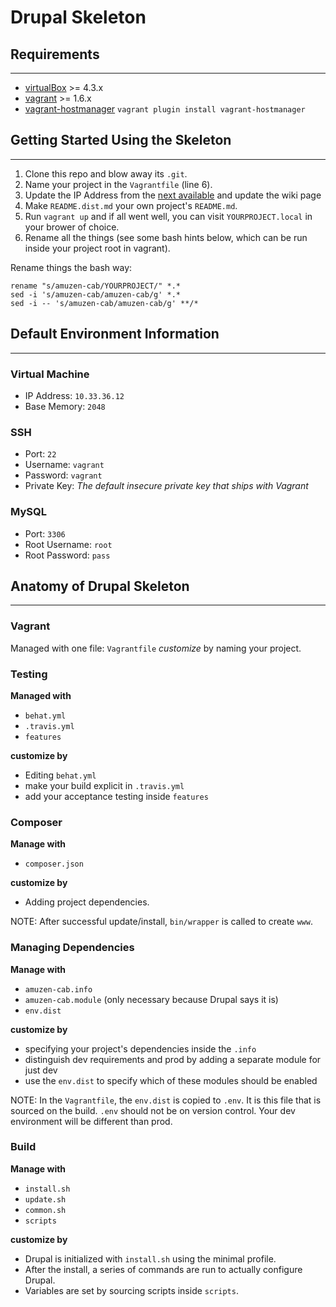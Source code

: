 # Drupal Skeleton

## Requirements

------------
* [virtualBox](https://www.virtualbox.org/wiki/Downloads) >= 4.3.x
* [vagrant](http://downloads.vagrantup.com/) >= 1.6.x
* [vagrant-hostmanager](https://github.com/smdahlen/vagrant-hostmanager) `vagrant plugin install vagrant-hostmanager`

## Getting Started Using the Skeleton

------------------

1. Clone this repo and blow away its `.git`.
2. Name your project in the `Vagrantfile` (line 6).
3. Update the IP Address from the [next available](https://github.com/palantirnet/palantir-maker-box/wiki/Vagrant-IP-Address) and update the wiki page
4. Make `README.dist.md` your own project's `README.md`.
5. Run `vagrant up` and if all went well, you can visit `YOURPROJECT.local` in your brower of choice.
6. Rename all the things (see some bash hints below, which can be run inside your project root in vagrant).

Rename things the bash way:

````````````
rename "s/amuzen-cab/YOURPROJECT/" *.*
sed -i 's/amuzen-cab/amuzen-cab/g' *.*
sed -i -- 's/amuzen-cab/amuzen-cab/g' **/*

````````````````

## Default Environment Information

------------------

### Virtual Machine

* IP Address: ``10.33.36.12``
* Base Memory: ``2048``

### SSH

* Port: ``22``
* Username: ``vagrant``
* Password: ``vagrant``
* Private Key: *The default insecure private key that ships with Vagrant*

### MySQL

* Port: ``3306``
* Root Username: ``root``
* Root Password: ``pass``

## Anatomy of Drupal Skeleton

------------------

### Vagrant

Managed with one file: ``Vagrantfile``
*customize* by naming your project.

### Testing

**Managed with**
* ``behat.yml``
* ``.travis.yml``
* ``features``

**customize by**
* Editing ``behat.yml``
* make your build explicit in ``.travis.yml``
* add your acceptance testing inside ``features``

### Composer

**Manage with**
* ``composer.json``

**customize by**
* Adding project dependencies.

NOTE:
After successful update/install, `bin/wrapper` is called to create `www`.

### Managing Dependencies

**Manage with**
* ``amuzen-cab.info``
* ``amuzen-cab.module`` (only necessary because Drupal says it is)
* ``env.dist``

**customize by**
* specifying your project's dependencies inside the ``.info``
* distinguish dev requirements and prod by adding a separate module for just dev
* use the `env.dist` to specify which of these modules should be enabled

NOTE:
In the `Vagrantfile`, the `env.dist` is copied to `.env`. It is this file that is sourced on the build.
`.env` should not be on version control. Your dev environment will be different than prod.

### Build

**Manage with**
* ``install.sh``
* ``update.sh``
* ``common.sh``
* ``scripts``

**customize by**
* Drupal is initialized with `install.sh` using the minimal profile.
* After the install, a series of commands are run to actually configure Drupal.
* Variables are set by sourcing scripts inside `scripts`.

